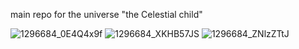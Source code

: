 main repo for the universe "the Celestial child"


![1296684_0E4Q4x9f](https://github.com/user-attachments/assets/c86c04e0-433b-4fca-bef6-d21f81e45fdf)
![1296684_XKHB57JS](https://github.com/user-attachments/assets/353ff6b8-4130-4428-9865-c939d5dd98ac)
![1296684_ZNlzZTtJ](https://github.com/user-attachments/assets/ce2d8671-66d2-4a33-baaa-7f35408188a9)
